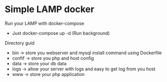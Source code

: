 # Simple LAMP docker

Run your LAMP with docker-compose
* Just docker-compose up -d (Run background)

Directory guid
* bin -> store you webserver and mysql install command using Dockerfile
* confif -> store you php and host config
* data -> store your db data
* logs -> allow your server with logs and easy to get log from you host
* www -> store your php application

